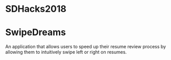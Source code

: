 # SDHacks2018
# SwipeDreams
An application that allows users to speed up their resume review process by allowing them to intuitively swipe left or right on resumes.
